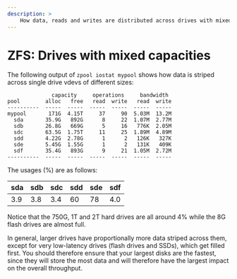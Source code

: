 ```yaml
---
description: >
    How data, reads and writes are distributed across drives with mixed sizes.
---
```


# ZFS: Drives with mixed capacities

The following output of `zpool iostat mypool` shows how data is striped across
single drive vdevs of different sizes:

```
              capacity     operations     bandwidth 
pool        alloc   free   read  write   read  write
----------  -----  -----  -----  -----  -----  -----
mypool       171G  4.15T     37     90  5.03M  13.2M
  sda       35.9G   892G      8     22  1.07M  2.77M
  sdb       26.8G   669G      5     16   776K  2.05M
  sdc       63.5G  1.75T     11     25  1.89M  4.89M
  sdd       4.22G  2.78G      1      2   126K   327K
  sde       5.45G  1.55G      1      2   131K   409K
  sdf       35.4G   893G      9     21  1.05M  2.72M
----------  -----  -----  -----  -----  -----  -----
```

The usages (%) are as follows:

|sda|sdb|sdc|sdd|sde|sdf
|---|---|---|---|---|---
|3.9|3.8|3.4|60 |78 |4.0

Notice that the 750G, 1T and 2T hard drives are all around 4% while the 8G
flash drives are almost full.

In general, larger drives have proportionally more data striped across them,
except for very low-latency drives (flash drives and SSDs), which get filled
first. You should therefore ensure that your largest disks are the fastest,
since they will store the most data and will therefore have the largest impact
on the overall throughput.
